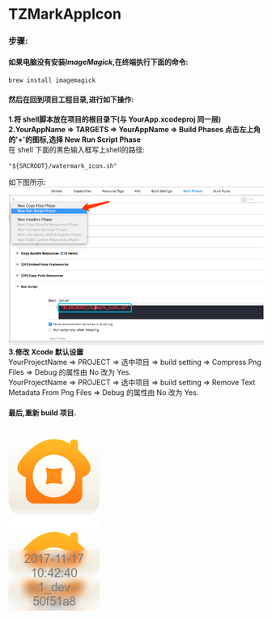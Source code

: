 # TZMarkAppIcon
### 步骤:
#### 如果电脑没有安装*ImageMagick*,在终端执行下面的命令:
```
brew install imagemagick
```
#### 然后在回到项目工程目录,进行如下操作:  
__1.将 shell脚本放在项目的根目录下(与 YourApp.xcodeproj 同一层)__  
__2.YourAppName => TARGETS => YourAppName => Build Phases 点击左上角的'+'的图标,选择 New Run Script Phase__  
在 shell 下面的黑色输入框写上shell的路径:
```
"${SRCROOT}/watermark_icon.sh"
```
如下图所示:  
![add_run_script](https://github.com/ToninZhao/TZMarkAppIcon/blob/master/step01.png "add_run_script")  
__3.修改 Xcode 默认设置__  
YourProjectName => PROJECT => 选中项目 => build setting => Compress Png Files => Debug 的属性由 No 改为 Yes.  
YourProjectName => PROJECT => 选中项目 => build setting => Remove Text Metadata From Png Files => Debug 的属性由 No 改为 Yes.  
#### 最后,重新 build 项目.  
![](https://github.com/ToninZhao/TZMarkAppIcon/blob/master/AppIcon.png)  
![](https://github.com/ToninZhao/TZMarkAppIcon/blob/master/AppIcon_blur.png) 
